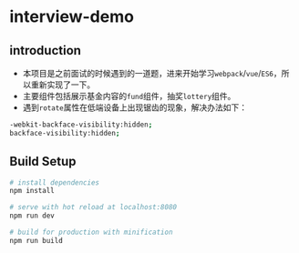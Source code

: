 # interview-demo

## introduction
* 本项目是之前面试的时候遇到的一道题，进来开始学习`webpack`/`vue`/`ES6`，所以重新实现了一下。
* 主要组件包括展示基金内容的`fund`组件，抽奖`lottery`组件。
* 遇到`rotate`属性在低端设备上出现锯齿的现象，解决办法如下：
``` bash
-webkit-backface-visibility:hidden;
backface-visibility:hidden;
```

## Build Setup

``` bash
# install dependencies
npm install

# serve with hot reload at localhost:8080
npm run dev

# build for production with minification
npm run build
```
